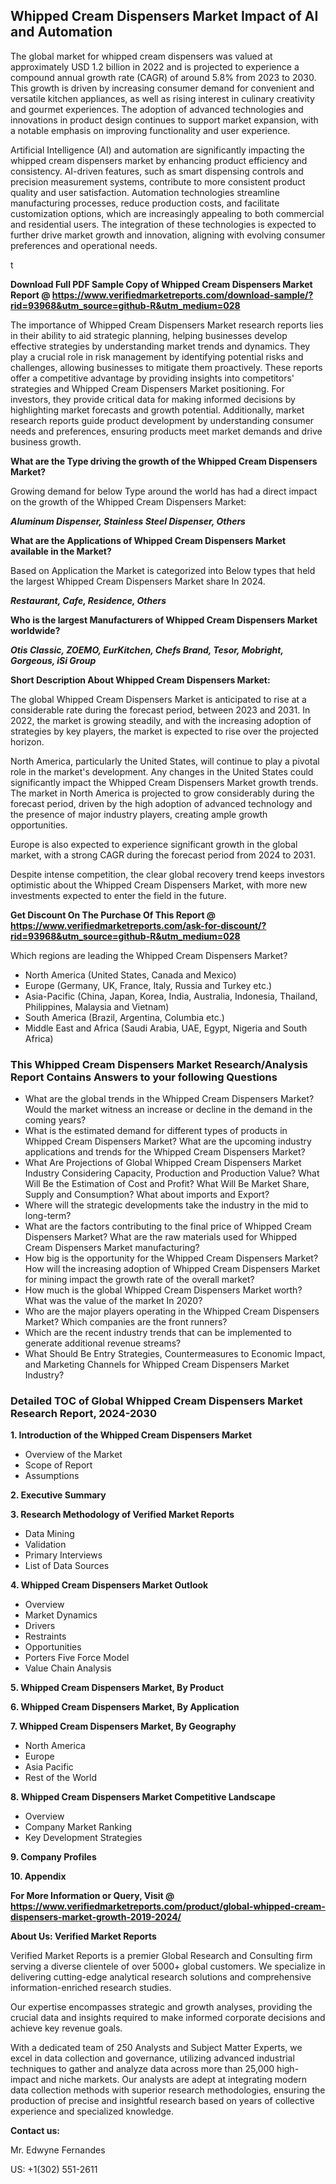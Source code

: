 <h2>Whipped Cream Dispensers Market Impact of AI and Automation</h2><p>The global market for whipped cream dispensers was valued at approximately USD 1.2 billion in 2022 and is projected to experience a compound annual growth rate (CAGR) of around 5.8% from 2023 to 2030. This growth is driven by increasing consumer demand for convenient and versatile kitchen appliances, as well as rising interest in culinary creativity and gourmet experiences. The adoption of advanced technologies and innovations in product design continues to support market expansion, with a notable emphasis on improving functionality and user experience.</p><p>Artificial Intelligence (AI) and automation are significantly impacting the whipped cream dispensers market by enhancing product efficiency and consistency. AI-driven features, such as smart dispensing controls and precision measurement systems, contribute to more consistent product quality and user satisfaction. Automation technologies streamline manufacturing processes, reduce production costs, and facilitate customization options, which are increasingly appealing to both commercial and residential users. The integration of these technologies is expected to further drive market growth and innovation, aligning with evolving consumer preferences and operational needs.</p>t</p><p id="" class=""><strong>Download Full PDF Sample Copy of Whipped Cream Dispensers Market Report @ <a href="https://www.verifiedmarketreports.com/download-sample/?rid=93968&utm_source=github-R&utm_medium=028" target="_blank">https://www.verifiedmarketreports.com/download-sample/?rid=93968&utm_source=github-R&utm_medium=028</a></strong></p><p>The importance of&nbsp;Whipped Cream Dispensers Market research reports lies in their ability to aid strategic planning, helping businesses develop effective strategies by understanding market trends and dynamics. They play a crucial role in risk management by identifying potential risks and challenges, allowing businesses to mitigate them proactively. These reports offer a competitive advantage by providing insights into competitors' strategies and Whipped Cream Dispensers Market positioning. For investors, they provide critical data for making informed decisions by highlighting market forecasts and growth potential. Additionally, market research reports guide product development by understanding consumer needs and preferences, ensuring products meet market demands and drive business growth.</p><p><strong>What are the&nbsp;Type driving the growth of the Whipped Cream Dispensers Market?</strong></p><p id="" class="">Growing demand for below Type around the world has had a direct impact on the growth of the Whipped Cream Dispensers Market:</p><em><strong>Aluminum Dispenser, Stainless Steel Dispenser, Others</strong></em></p><strong>What are the&nbsp;Applications&nbsp;of Whipped Cream Dispensers Market available in the Market?</strong></p><p id="" class="">Based on Application the Market is categorized into Below types that held the largest Whipped Cream Dispensers Market share In 2024.</p><em><strong>Restaurant, Cafe, Residence, Others</strong></em></p><strong>Who is the largest Manufacturers of Whipped Cream Dispensers Market worldwide?</strong></p><p><em><strong>Otis Classic, ZOEMO, EurKitchen, Chefs Brand, Tesor, Mobright, Gorgeous, iSi Group</strong></em></p><p id="" class=""><strong>Short Description About Whipped Cream Dispensers Market:</strong></p><p>The global Whipped Cream Dispensers Market is anticipated to rise at a considerable rate during the forecast period, between 2023 and 2031. In 2022, the market is growing steadily, and with the increasing adoption of strategies by key players, the market is expected to rise over the projected horizon.</p><p>North America, particularly the United States, will continue to play a pivotal role in the market's development. Any changes in the United States could significantly impact the Whipped Cream Dispensers Market growth trends. The market in North America is projected to grow considerably during the forecast period, driven by the high adoption of advanced technology and the presence of major industry players, creating ample growth opportunities.</p><p>Europe is also expected to experience significant growth in the global market, with a strong CAGR during the forecast period from 2024 to 2031.</p><p>Despite intense competition, the clear global recovery trend keeps investors optimistic about the Whipped Cream Dispensers Market, with more new investments expected to enter the field in the future.</p><p id="" class=""><strong>Get Discount On The Purchase Of This Report @ <a href="https://www.verifiedmarketreports.com/ask-for-discount/?rid=93968&utm_source=github-R&utm_medium=028" target="_blank">https://www.verifiedmarketreports.com/ask-for-discount/?rid=93968&utm_source=github-R&utm_medium=028</a></strong></p>Which regions are leading the Whipped Cream Dispensers Market?</p><ul><li>North America (United States, Canada and Mexico)</li><li>Europe (Germany, UK, France, Italy, Russia and Turkey etc.)</li><li>Asia-Pacific (China, Japan, Korea, India, Australia, Indonesia, Thailand, Philippines, Malaysia and Vietnam)</li><li>South America (Brazil, Argentina, Columbia etc.)</li><li>Middle East and Africa (Saudi Arabia, UAE, Egypt, Nigeria and South Africa)</li></ul><h3 id="" class="">This Whipped Cream Dispensers Market Research/Analysis Report Contains Answers to your following Questions</h3><ul><li>What are the global trends in the Whipped Cream Dispensers Market? Would the market witness an increase or decline in the demand in the coming years?</li><li>What is the estimated demand for different types of products in Whipped Cream Dispensers Market? What are the upcoming industry applications and trends for the Whipped Cream Dispensers Market?</li><li>What Are Projections of Global Whipped Cream Dispensers Market Industry Considering Capacity, Production and Production Value? What Will Be the Estimation of Cost and Profit? What Will Be Market Share, Supply and Consumption? What about imports and Export?</li><li>Where will the strategic developments take the industry in the mid to long-term?</li><li>What are the factors contributing to the final price of Whipped Cream Dispensers Market? What are the raw materials used for Whipped Cream Dispensers Market manufacturing?</li><li>How big is the opportunity for the Whipped Cream Dispensers Market? How will the increasing adoption of Whipped Cream Dispensers Market for mining impact the growth rate of the overall market?</li><li>How much is the global Whipped Cream Dispensers Market worth? What was the value of the market In 2020?</li><li>Who are the major players operating in the Whipped Cream Dispensers Market? Which companies are the front runners?</li><li>Which are the recent industry trends that can be implemented to generate additional revenue streams?</li><li>What Should Be Entry Strategies, Countermeasures to Economic Impact, and Marketing Channels for Whipped Cream Dispensers Market Industry?</li></ul><h3 id="" class="">Detailed TOC of Global Whipped Cream Dispensers Market Research Report, 2024-2030</h3><p id="" class=""><strong>1. Introduction of the Whipped Cream Dispensers Market</strong></p><ul><li>Overview of the Market</li><li>Scope of Report</li><li>Assumptions</li></ul><p id="" class=""><strong>2. Executive Summary</strong></p><p id="" class=""><strong>3. Research Methodology of Verified Market Reports</strong></p><ul><li>Data Mining</li><li>Validation</li><li>Primary Interviews</li><li>List of Data Sources</li></ul><p id="" class=""><strong>4. Whipped Cream Dispensers Market Outlook</strong></p><ul><li>Overview</li><li>Market Dynamics</li><li>Drivers</li><li>Restraints</li><li>Opportunities</li><li>Porters Five Force Model</li><li>Value Chain Analysis</li></ul><p id="" class=""><strong>5. Whipped Cream Dispensers Market, By Product</strong></p><p id="" class=""><strong>6. Whipped Cream Dispensers Market, By Application</strong></p><p id="" class=""><strong>7. Whipped Cream Dispensers Market, By Geography</strong></p><ul><li>North America</li><li>Europe</li><li>Asia Pacific</li><li>Rest of the World</li></ul><p id="" class=""><strong>8. Whipped Cream Dispensers Market Competitive Landscape</strong></p><ul><li>Overview</li><li>Company Market Ranking</li><li>Key Development Strategies</li></ul><p id="" class=""><strong>9. Company Profiles</strong></p><p id="" class=""><strong>10. Appendix</strong></p><p id="" class=""><strong>For More Information or Query, Visit @ <a href="https://www.verifiedmarketreports.com/product/global-whipped-cream-dispensers-market-growth-2019-2024/" target="_blank">https://www.verifiedmarketreports.com/product/global-whipped-cream-dispensers-market-growth-2019-2024/</a></strong></p><p id="" class=""><strong>About Us: Verified Market Reports</strong></p><p id="" class="">Verified Market Reports is a premier Global Research and Consulting firm serving a diverse clientele of over 5000+ global customers. We specialize in delivering cutting-edge analytical research solutions and comprehensive information-enriched research studies.</p><p id="" class="">Our expertise encompasses strategic and growth analyses, providing the crucial data and insights required to make informed corporate decisions and achieve key revenue goals.</p><p id="" class="">With a dedicated team of 250 Analysts and Subject Matter Experts, we excel in data collection and governance, utilizing advanced industrial techniques to gather and analyze data across more than 25,000 high-impact and niche markets. Our analysts are adept at integrating modern data collection methods with superior research methodologies, ensuring the production of precise and insightful research based on years of collective experience and specialized knowledge.</p><p id="" class=""><strong>Contact us:</strong></p><p id="" class="">Mr. Edwyne Fernandes</p><p id="" class="">US: +1(302) 551-2611</p>
